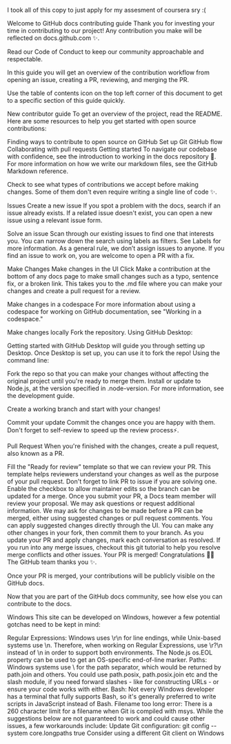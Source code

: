 I took all of this copy to just apply for my assesment of coursera sry :(

Welcome to GitHub docs contributing guide Thank you for investing your time in contributing to our project! Any contribution you make will be reflected on docs.github.com ✨.

Read our Code of Conduct to keep our community approachable and respectable.

In this guide you will get an overview of the contribution workflow from opening an issue, creating a PR, reviewing, and merging the PR.

Use the table of contents icon on the top left corner of this document to get to a specific section of this guide quickly.

New contributor guide To get an overview of the project, read the README. Here are some resources to help you get started with open source contributions:

Finding ways to contribute to open source on GitHub Set up Git GitHub flow Collaborating with pull requests Getting started To navigate our codebase with confidence, see the introduction to working in the docs repository 🎊. For more information on how we write our markdown files, see the GitHub Markdown reference.

Check to see what types of contributions we accept before making changes. Some of them don't even require writing a single line of code ✨.

Issues Create a new issue If you spot a problem with the docs, search if an issue already exists. If a related issue doesn't exist, you can open a new issue using a relevant issue form.

Solve an issue Scan through our existing issues to find one that interests you. You can narrow down the search using labels as filters. See Labels for more information. As a general rule, we don’t assign issues to anyone. If you find an issue to work on, you are welcome to open a PR with a fix.

Make Changes Make changes in the UI Click Make a contribution at the bottom of any docs page to make small changes such as a typo, sentence fix, or a broken link. This takes you to the .md file where you can make your changes and create a pull request for a review.

Make changes in a codespace For more information about using a codespace for working on GitHub documentation, see "Working in a codespace."

Make changes locally Fork the repository. Using GitHub Desktop:

Getting started with GitHub Desktop will guide you through setting up Desktop. Once Desktop is set up, you can use it to fork the repo! Using the command line:

Fork the repo so that you can make your changes without affecting the original project until you're ready to merge them. Install or update to Node.js, at the version specified in .node-version. For more information, see the development guide.

Create a working branch and start with your changes!

Commit your update Commit the changes once you are happy with them. Don't forget to self-review to speed up the review process⚡.

Pull Request When you're finished with the changes, create a pull request, also known as a PR.

Fill the "Ready for review" template so that we can review your PR. This template helps reviewers understand your changes as well as the purpose of your pull request. Don't forget to link PR to issue if you are solving one. Enable the checkbox to allow maintainer edits so the branch can be updated for a merge. Once you submit your PR, a Docs team member will review your proposal. We may ask questions or request additional information. We may ask for changes to be made before a PR can be merged, either using suggested changes or pull request comments. You can apply suggested changes directly through the UI. You can make any other changes in your fork, then commit them to your branch. As you update your PR and apply changes, mark each conversation as resolved. If you run into any merge issues, checkout this git tutorial to help you resolve merge conflicts and other issues. Your PR is merged! Congratulations 🎉🎉 The GitHub team thanks you ✨.

Once your PR is merged, your contributions will be publicly visible on the GitHub docs.

Now that you are part of the GitHub docs community, see how else you can contribute to the docs.

Windows This site can be developed on Windows, however a few potential gotchas need to be kept in mind:

Regular Expressions: Windows uses \r\n for line endings, while Unix-based systems use \n. Therefore, when working on Regular Expressions, use \r?\n instead of \n in order to support both environments. The Node.js os.EOL property can be used to get an OS-specific end-of-line marker. Paths: Windows systems use \ for the path separator, which would be returned by path.join and others. You could use path.posix, path.posix.join etc and the slash module, if you need forward slashes - like for constructing URLs - or ensure your code works with either. Bash: Not every Windows developer has a terminal that fully supports Bash, so it's generally preferred to write scripts in JavaScript instead of Bash. Filename too long error: There is a 260 character limit for a filename when Git is compiled with msys. While the suggestions below are not guaranteed to work and could cause other issues, a few workarounds include: Update Git configuration: git config --system core.longpaths true Consider using a different Git client on Windows
